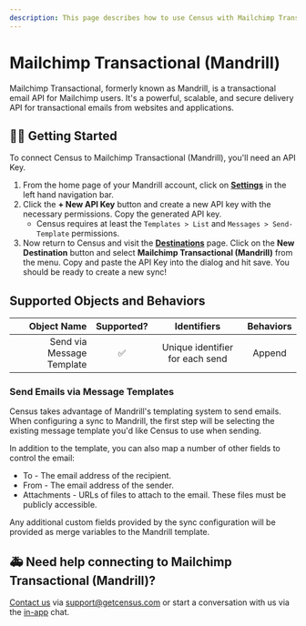 ```yaml
---
description: This page describes how to use Census with Mailchimp Transactional (Mandrill).
---
```


#  Mailchimp Transactional (Mandrill)

Mailchimp Transactional, formerly known as Mandrill, is a transactional email API for Mailchimp users. It's a powerful, scalable, and secure delivery API for transactional emails from websites and applications.

## 🏃‍♀️ Getting Started

To connect Census to Mailchimp Transactional (Mandrill), you'll need an API Key.

1. From the home page of your Mandrill account, click on [**Settings**](https://mandrillapp.com/settings) in the left hand navigation bar.
2. Click the **+ New API Key** button and create a new API key with the necessary permissions. Copy the generated API key.
   - Census requires at least the `Templates > List` and `Messages > Send-Template` permissions.
3. Now return to Census and visit the [**Destinations**](https://app.getcensus.com/workspaces/10341/destinations) page. Click on the **New Destination** button and select **Mailchimp Transactional (Mandrill)** from the menu. Copy and paste the API Key into the dialog and hit save. You should be ready to create a new sync!

## Supported Objects and Behaviors

| **Object Name** | **Supported?** | **Identifiers** | **Behaviors** |
| --------------: | :------------: | :-----------: | :-----------: |
| Send via Message Template |        ✅       | Unique identifier for each send | Append |

### Send Emails via Message Templates

Census takes advantage of Mandrill's templating system to send emails. When configuring a sync to Mandrill, the first step will be selecting the existing message template you'd like Census to use when sending.

In addition to the template, you can also map a number of other fields to control the email:
- To - The email address of the recipient.
- From - The email address of the sender.
- Attachments - URLs of files to attach to the email. These files must be publicly accessible.

Any additional custom fields provided by the sync configuration will be provided as merge variables to the Mandrill template.


## 🚑 Need help connecting to Mailchimp Transactional (Mandrill)?

[Contact us](mailto:support@getcensus.com) via support@getcensus.com or start a conversation with us via the [in-app](https://app.getcensus.com) chat.
